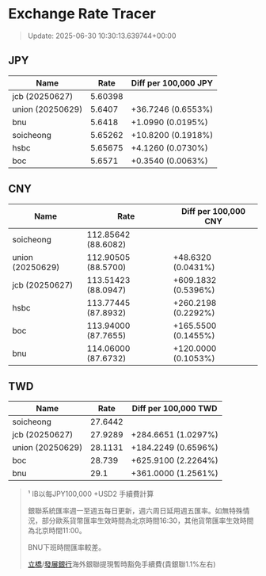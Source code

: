 # Exchange Rate Tracer

> Update: 2025-06-30 10:30:13.639744+00:00

## JPY

| Name             |    Rate | Diff per 100,000 JPY   |
|------------------|---------|------------------------|
| jcb (20250627)   | 5.60398 |                        |
| union (20250629) | 5.6407  | +36.7246 (0.6553%)     |
| bnu              | 5.6418  | +1.0990 (0.0195%)      |
| soicheong        | 5.65262 | +10.8200 (0.1918%)     |
| hsbc             | 5.65675 | +4.1260 (0.0730%)      |
| boc              | 5.6571  | +0.3540 (0.0063%)      |

## CNY

| Name             | Rate                | Diff per 100,000 CNY   |
|------------------|---------------------|------------------------|
| soicheong        | 112.85642	(88.6082) |                        |
| union (20250629) | 112.90505	(88.5700) | +48.6320 (0.0431%)     |
| jcb (20250627)   | 113.51423	(88.0947) | +609.1832 (0.5396%)    |
| hsbc             | 113.77445	(87.8932) | +260.2198 (0.2292%)    |
| boc              | 113.94000	(87.7655) | +165.5500 (0.1455%)    |
| bnu              | 114.06000	(87.6732) | +120.0000 (0.1053%)    |

## TWD

| Name             |    Rate | Diff per 100,000 TWD   |
|------------------|---------|------------------------|
| soicheong        | 27.6442 |                        |
| jcb (20250627)   | 27.9289 | +284.6651 (1.0297%)    |
| union (20250629) | 28.1131 | +184.2249 (0.6596%)    |
| boc              | 28.739  | +625.9100 (2.2264%)    |
| bnu              | 29.1    | +361.0000 (1.2561%)    |


> ¹ IB以每JPY100,000 +USD2 手續費計算
>
> 銀聯系統匯率週一至週五每日更新，週六周日延用週五匯率。如無特殊情況，部分歐系貨幣匯率生效時間為北京時間16:30，其他貨幣匯率生效時間為北京時間11:00。
>
> BNU下班時間匯率較差。
>
> [立橋](https://www.wlbank.com.mo/uploads/ueditor/file/20181211/1544536513900230.pdf)/[發展銀行](https://www.mdb.com.mo/Service_Charges_20230728.pdf)海外銀聯提現暫時豁免手續費(貴銀聯1.1%左右)

